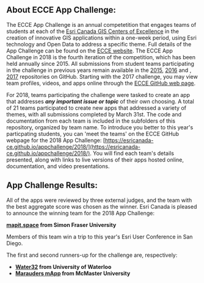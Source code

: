 ## About ECCE App Challenge:

The ECCE App Challenge is an annual competetition that engages teams of students at each of the [Esri Canada GIS Centers of Excellence](https://ecce.esri.ca/wpecce/schools/) in the creation of innovative GIS applications within a one-week period, using Esri technology and Open Data to address a specific theme.  Full details of the App Challenge can be found on the [ECCE website](https://ecce.esri.ca/wpecce/app-challenge/).  The ECCE App Challenge in 2018 is the fourth iteration of the competition, which has been held annually since 2015.  All submissions from student teams participating in the challenge in previous years remain available in the [2015](https://github.com/EsriCanada-CE/ecce-app-challenge-2015), [2016](https://github.com/EsriCanada-CE/ecce-app-challenge-2016) and , [2017](https://github.com/EsriCanada-CE/ecce-app-challenge-2017) repositories on GitHub.  Starting with the 2017 challenge, you may view team profiles, videos, and apps online through the [ECCE GitHub web page](https://esricanada-ce.github.io).

For 2018, teams participating the challenge were tasked to create an app that addresses ***any important issue or topic*** of their own choosing.  A total of 21 teams participated to create new apps that addressed a variety of themes, with all submissions completed by March 31st.  The code and documentation from each team is included in the subfolders of this repository, organized by team name.  To introduce you better to this year's particpating students, you can 'meet the teams' on the ECCE GitHub webpage for the 2018 App Challenge: [https://esricanada-ce.github.io/appchallenge/2018/](https://esricanada-ce.github.io/appchallenge/2018/).  You will find each team's details presented, along with links to live versions of their apps hosted online, documentation, and video presentations.

## App Challenge Results:

All of the apps were reviewed by three external judges, and the team with the best aggregate score was chosen as the winner.  Esri Canada is pleased to announce the winning team for the 2018 App Challenge:

**[mapit.space](https://esricanada-ce.github.io/appchallenge/2018/teams/sfu/mapit.space/) from Simon Fraser University**

Members of this team win a trip to this year's Esri User Conference in San Diego.

The first and second runners-up for the challenge are, respectively:

* **[Water32](https://esricanada-ce.github.io/appchallenge/2018/teams/uw/Water3D/) from University of Waterloo**
* **[Marauders mApp](https://esricanada-ce.github.io/appchallenge/2018/teams/mac/Marauders_mApp/) from McMaster University**
